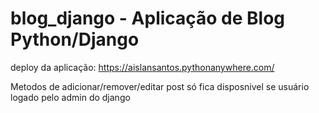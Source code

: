 # blog_django - Aplicação de Blog Python/Django
deploy da aplicação: https://aislansantos.pythonanywhere.com/

Metodos de adicionar/remover/editar post só fica disposnivel se usuário logado pelo admin do django
